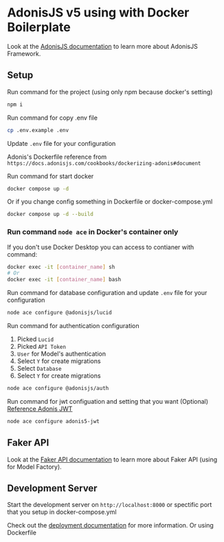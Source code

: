 # AdonisJS v5 using with Docker Boilerplate

Look at the [AdonisJS documentation](https://docs.adonisjs.com/) to learn more about AdonisJS Framework.

## Setup

Run command for the project (using only npm because docker's setting)

```bash
npm i
```

Run command for copy .env file

```bash
cp .env.example .env
```

Update `.env` file for your configuration

Adonis's Dockerfile reference from `https://docs.adonisjs.com/cookbooks/dockerizing-adonis#document`

Run command for start docker

```bash
docker compose up -d
```

Or if you change config something in Dockerfile or docker-compose.yml

```bash
docker compose up -d --build
```

### Run command `node ace` in Docker's container only

If you don't use Docker Desktop you can access to contianer with command:

```bash
docker exec -it [container_name] sh
# Or
docker exec -it [container_name] bash
```

Run command for database configuration and update `.env` file for your configuration

```bash
node ace configure @adonisjs/lucid
```

Run command for authentication configuration
1. Picked `Lucid`
2. Picked `API Token`
3. `User` for Model's authentication
4. Select `Y` for create migrations
5. Select `Database`
6. Select `Y` for create migrations

```bash
node ace configure @adonisjs/auth
```

Run command for jwt configuation and setting that you want (Optional) [Reference Adonis JWT](https://github.com/maxgalbu/adonis5-jwt)

```bash
node ace configure adonis5-jwt
```

## Faker API

Look at the [Faker API documentation](https://fakerjs.dev/api/) to learn more about Faker API (using for Model Factory).

## Development Server

Start the development server on `http://localhost:8000` or spectific port that you setup in docker-compose.yml

Check out the [deployment documentation](https://docs.adonisjs.com/guides/deployment) for more information. Or using Dockerfile